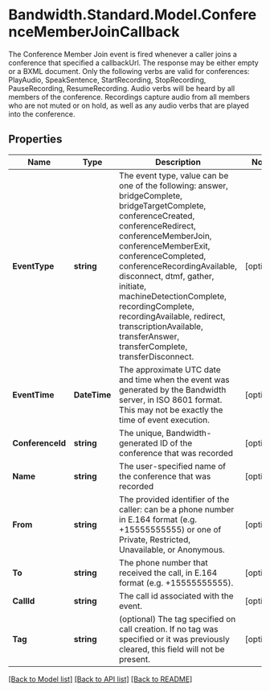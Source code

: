 # Bandwidth.Standard.Model.ConferenceMemberJoinCallback
The Conference Member Join event is fired whenever a caller joins a conference that specified a callbackUrl. The response may be either empty or a BXML document. Only the following verbs are valid for conferences: PlayAudio, SpeakSentence, StartRecording, StopRecording, PauseRecording, ResumeRecording. Audio verbs will be heard by all members of the conference. Recordings capture audio from all members who are not muted or on hold, as well as any audio verbs that are played into the conference.

## Properties

Name | Type | Description | Notes
------------ | ------------- | ------------- | -------------
**EventType** | **string** | The event type, value can be one of the following: answer, bridgeComplete, bridgeTargetComplete, conferenceCreated, conferenceRedirect, conferenceMemberJoin, conferenceMemberExit, conferenceCompleted, conferenceRecordingAvailable, disconnect, dtmf, gather, initiate, machineDetectionComplete, recordingComplete, recordingAvailable, redirect, transcriptionAvailable, transferAnswer, transferComplete, transferDisconnect. | [optional] 
**EventTime** | **DateTime** | The approximate UTC date and time when the event was generated by the Bandwidth server, in ISO 8601 format. This may not be exactly the time of event execution. | [optional] 
**ConferenceId** | **string** | The unique, Bandwidth-generated ID of the conference that was recorded | [optional] 
**Name** | **string** | The user-specified name of the conference that was recorded | [optional] 
**From** | **string** | The provided identifier of the caller: can be a phone number in E.164 format (e.g. +15555555555) or one of Private, Restricted, Unavailable, or Anonymous. | [optional] 
**To** | **string** | The phone number that received the call, in E.164 format (e.g. +15555555555). | [optional] 
**CallId** | **string** | The call id associated with the event. | [optional] 
**Tag** | **string** | (optional) The tag specified on call creation. If no tag was specified or it was previously cleared, this field will not be present. | [optional] 

[[Back to Model list]](../README.md#documentation-for-models) [[Back to API list]](../README.md#documentation-for-api-endpoints) [[Back to README]](../README.md)

